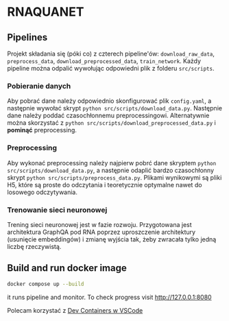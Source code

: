 # RNAQUANET

## Pipelines
Projekt składania się (póki co) z czterech pipeline'ów: `download_raw_data`, `preprocess_data`, `download_preprocessed_data`, `train_network`. Każdy pipeline można odpalić wywołując odpowiedni plik z folderu `src/scripts`.

### Pobieranie danych
Aby pobrać dane należy odpowiednio skonfigurować plik `config.yaml`, a następnie wywołać skrypt `python src/scripts/download_data.py`. Następnie dane należy poddać czasochłonnemu preprocessingowi. Alternatywnie można skorzystać z `python src/scripts/download_preprocessed_data.py` i **pominąć** preprocessing.

### Preprocessing
Aby wykonać preprocessing należy najpierw pobrć dane skryptem `python src/scripts/download_data.py`, a następnie odaplić bardzo czasochłonny skrypt `python src/scripts/preprocess_data.py`. Plikami wynikowymi są pliki H5, które są proste do odczytania i teoretycznie optymalne nawet do losowego odczytywania.

### Trenowanie sieci neuronowej
Trening sieci neuronowej jest w fazie rozwoju. Przygotowana jest architektura GraphQA pod RNA poprzez uproszczenie architektury (usunięcie embeddingów) i zmianę wyjścia tak, żeby zwracała tylko jedną liczbę rzeczywistą.

## Build and run docker image
```bash
docker compose up --build
```

it runs pipeline and monitor. To check progress visit http://127.0.0.1:8080

Polecam korzystać z [Dev Containers w VSCode](https://code.visualstudio.com/docs/devcontainers/containers)
